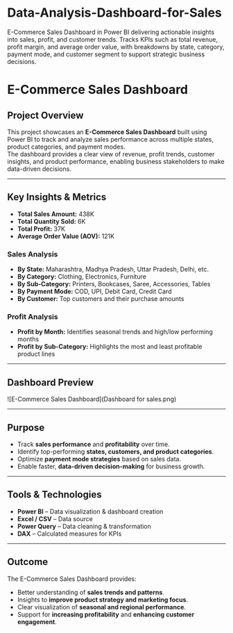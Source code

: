 # Data-Analysis-Dashboard-for-Sales
E-Commerce Sales Dashboard in Power BI delivering actionable insights into sales, profit, and customer trends. Tracks KPIs such as total revenue, profit margin, and average order value, with breakdowns by state, category, payment mode, and customer segment to support strategic business decisions.


# E-Commerce Sales Dashboard

## Project Overview
This project showcases an **E-Commerce Sales Dashboard** built using Power BI to track and analyze sales performance across multiple states, product categories, and payment modes.  
The dashboard provides a clear view of revenue, profit trends, customer insights, and product performance, enabling business stakeholders to make data-driven decisions.

---

## Key Insights & Metrics
- **Total Sales Amount:** 438K  
- **Total Quantity Sold:** 6K  
- **Total Profit:** 37K  
- **Average Order Value (AOV):** 121K  

### Sales Analysis
- **By State:** Maharashtra, Madhya Pradesh, Uttar Pradesh, Delhi, etc.  
- **By Category:** Clothing, Electronics, Furniture  
- **By Sub-Category:** Printers, Bookcases, Saree, Accessories, Tables  
- **By Payment Mode:** COD, UPI, Debit Card, Credit Card  
- **By Customer:** Top customers and their purchase amounts  

### Profit Analysis
- **Profit by Month:** Identifies seasonal trends and high/low performing months  
- **Profit by Sub-Category:** Highlights the most and least profitable product lines  

---

## Dashboard Preview
![E-Commerce Sales Dashboard](Dashboard for sales.png)

---

## Purpose
- Track **sales performance** and **profitability** over time.  
- Identify top-performing **states, customers, and product categories**.  
- Optimize **payment mode strategies** based on sales data.  
- Enable faster, **data-driven decision-making** for business growth.  

---

## Tools & Technologies
- **Power BI** – Data visualization & dashboard creation  
- **Excel / CSV** – Data source  
- **Power Query** – Data cleaning & transformation  
- **DAX** – Calculated measures for KPIs  

---

## Outcome
The E-Commerce Sales Dashboard provides:
- Better understanding of **sales trends and patterns**.
- Insights to **improve product strategy and marketing focus**.
- Clear visualization of **seasonal and regional performance**.
- Support for **increasing profitability** and **enhancing customer engagement**.
